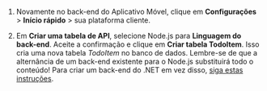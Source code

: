 
1. Novamente no back-end do Aplicativo Móvel, clique em **Configurações** > **Início rápido** > sua plataforma cliente.

2. Em **Criar uma tabela de API**, selecione Node.js para **Linguagem do back-end**. Aceite a confirmação e clique em **Criar tabela TodoItem**. Isso cria uma nova tabela *TodoItem* no banco de dados. Lembre-se de que a alternância de um back-end existente para o Node.js substituirá todo o conteúdo! Para criar um back-end do .NET em vez disso, [siga estas instruções](app-service-mobile-dotnet-backend-how-to-use-server-sdk.md#create-app).

<!---HONumber=AcomDC_0810_2016-->